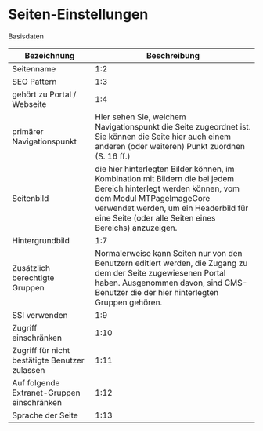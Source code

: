 # Seiten-Einstellungen

Basisdaten

| Bezeichnung | Beschreibung |
| -- | -- |
| Seitenname | 1:2 |
| SEO Pattern | 1:3 |
| gehört zu Portal / Webseite | 1:4 |
| primärer Navigationspunkt | Hier sehen Sie, welchem Navigationspunkt die Seite zugeordnet ist. Sie können die Seite hier auch einem anderen (oder weiteren) Punkt zuordnen (S. 16 ff.) |
| Seitenbild | die hier hinterlegten Bilder können, im Kombination mit Bildern die bei jedem Bereich hinterlegt werden können, vom dem Modul MTPageImageCore verwendet werden, um ein Headerbild für eine Seite (oder alle Seiten eines Bereichs) anzuzeigen. |
| Hintergrundbild | 1:7 |
| Zusätzlich berechtigte Gruppen | Normalerweise kann Seiten nur von den Benutzern editiert werden, die Zugang zu dem der Seite zugewiesenen Portal haben. Ausgenommen davon, sind CMS-Benutzer die der hier hinterlegten Gruppen gehören. |
| SSI verwenden | 1:9 |
| Zugriff einschränken | 1:10 |
| Zugriff für nicht bestätigte Benutzer zulassen | 1:11 |
| Auf folgende Extranet-Gruppen einschränken | 1:12 |
| Sprache der Seite | 1:13 |
